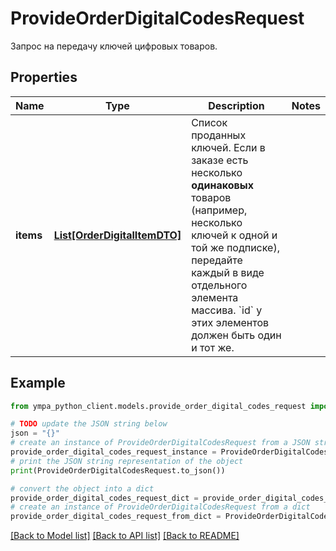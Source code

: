 # ProvideOrderDigitalCodesRequest

Запрос на передачу ключей цифровых товаров.

## Properties

Name | Type | Description | Notes
------------ | ------------- | ------------- | -------------
**items** | [**List[OrderDigitalItemDTO]**](OrderDigitalItemDTO.md) | Список проданных ключей.  Если в заказе есть несколько **одинаковых** товаров (например, несколько ключей к одной и той же подписке), передайте каждый в виде отдельного элемента массива. &#x60;id&#x60; у этих элементов должен быть один и тот же.  | 

## Example

```python
from ympa_python_client.models.provide_order_digital_codes_request import ProvideOrderDigitalCodesRequest

# TODO update the JSON string below
json = "{}"
# create an instance of ProvideOrderDigitalCodesRequest from a JSON string
provide_order_digital_codes_request_instance = ProvideOrderDigitalCodesRequest.from_json(json)
# print the JSON string representation of the object
print(ProvideOrderDigitalCodesRequest.to_json())

# convert the object into a dict
provide_order_digital_codes_request_dict = provide_order_digital_codes_request_instance.to_dict()
# create an instance of ProvideOrderDigitalCodesRequest from a dict
provide_order_digital_codes_request_from_dict = ProvideOrderDigitalCodesRequest.from_dict(provide_order_digital_codes_request_dict)
```
[[Back to Model list]](../README.md#documentation-for-models) [[Back to API list]](../README.md#documentation-for-api-endpoints) [[Back to README]](../README.md)


